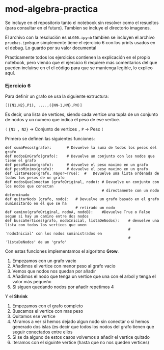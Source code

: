 # mod-algebra-practica
Se incluye en el repositorio tanto el notebook sin resolver como el resueltos (para consultar en el futuro). Tambien se incluye el directorio imagenes.

El archivo con la resolución es `ALG00.ipynb` tambien se incluyen el archivo `pruebas.ipnb`que simplemente tiene el ejercicio 6 con los prints  usados en el debug. Lo guardo por su valor documental

Practicamente todos los ejercicios contienen la explicación en el propio notebook, pero viendo que el ejercicio 6 requiere más comentarios  del que pueden incluirse en el el código para que se mantenga legible, lo explico aquí.

### Ejercicio 6

Para definir un grafo se usa la siguiente extructura:

`[({N1,N2},P1), ....,({NN-1,NN},PN)]`

Es decir, una lista de vertices, siendo cada vertice una tupla de un conjunto de nodos y un numero que indica el peso de ese vertice.

`(`
`{N1 , N2}` -> Conjunto de vertices
`,`
`P` -> Peso
`)`

Primero se definen las siguientes funciones:

```
def sumaPesos(grafo):       # Devuelve la suma de todos los pesos del grafo
def nodosEnGrafo(grafo):    # Devuelve un conjunto con los nodos que tiene el grafo
def pesoMaximo(grafo):      # devuelve el peso maximo en un grafo
def pesoMinimo(grafo):      # devuelve el peso maximo en un grafo.
def listaPesos(grafo, mayor=True):  #   Devuelve una lista ordenada de todos los pesos de un grafo
def nodosQueConectan (grafoOriginal, nodo): # Devuelve un conjunto con los nodos que conectan 
                                            # directamente con un nodo determinado
def quitarNodo (grafo, nodo):   # Devuelve un grafo basado en el grafo suminsitardo en el que se ha 
                                # retirado un nodo
def camino(grafoOriginal, nodoA, nodoB):    #Devuelve True o False segun si hay un camino entre dos nodos
def buscaVertices(grafo, nodoInicial, listaDeNodos):    # devuelve una lista con todos los vertices que unen
                                                        # 'nodoInicial' con los nodos suministrados en 
                                                        # 'listaDeNodos' de un 'grafo'
```

Con estas funciones implementamos el algoritmo **Grow**.
1) Empezamos con un grafo vacio
2) Añadimos el vertice con menor peso al grafo vacio
3) Vemos que nodos nos quedan por añadir
4) Añadimos el nodo que tenga un vertice que una con el arbol y tenga el valor más pequeño
5) Si siguen quedando nodos por añadir repetimos 4

Y el **Shrink**
1) Empezamos con el grafo completo
2) Buscamos el vertice con mas peso
3) Quitamos ese vertice
4) Miramos a ver si hemos dejado algun nodo sin conectar o si hemos generado dos islas (es decir que todos los nodos del grafo tienen que seguir conectados entre ellos
5) Si se da alguno de estos casos volvemos a añadir el vertice quitado
6) Iteramos con el siguinte vertice (hasta que no nos queden vertices)
